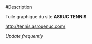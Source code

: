 #Description 

Tuile graphique du site **ASRUC TENNIS** 

http://tennis.asrouenuc.com/

*Update frequently*
